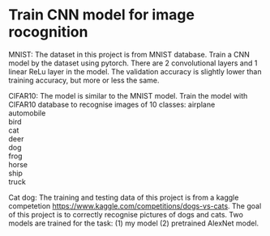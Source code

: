 # Train CNN model for image rocognition


MNIST:
The dataset in this project is from MNIST database.
Train a CNN model by the dataset using pytorch.
There are 2 convolutional layers and 1 linear ReLu layer in the model.
The validation accuracy is slightly lower than training accuracy, but more or less the same.

CIFAR10:
The model is similar to the MNIST model.
Train the model with CIFAR10 database to recognise images of 10 classes:
airplane										
automobile										
bird										
cat										
deer										
dog										
frog										
horse										
ship										
truck

Cat dog:
The training and testing data of this project is from a kaggle competetion https://www.kaggle.com/competitions/dogs-vs-cats.
The goal of this project is to correctly recognise pictures of dogs and cats.
Two models are trained for the task: (1) my model (2) pretrained AlexNet model.
